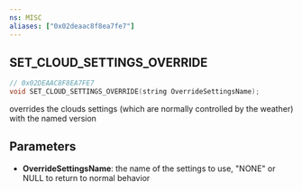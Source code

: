 ```yaml
---
ns: MISC
aliases: ["0x02deaac8f8ea7fe7"]
---
```

## SET_CLOUD_SETTINGS_OVERRIDE

```c
// 0x02DEAAC8F8EA7FE7
void SET_CLOUD_SETTINGS_OVERRIDE(string OverrideSettingsName);
```

overrides the clouds settings (which are normally controlled by the weather) with the named version


## Parameters
* **OverrideSettingsName**: the name of the settings to use, "NONE" or NULL to return to normal behavior
